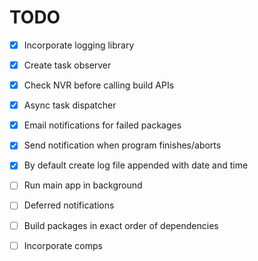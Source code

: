 # TODO
- [x] Incorporate logging library
- [x] Create task observer
- [x] Check NVR before calling build APIs
- [x] Async task dispatcher
- [x] Email notifications for failed packages
- [x] Send notification when program finishes/aborts
- [x] By default create log file appended with date and time
- [ ] Run main app in background
- [ ] Deferred notifications
- [ ] Build packages in exact order of dependencies
- [ ] Incorporate comps

